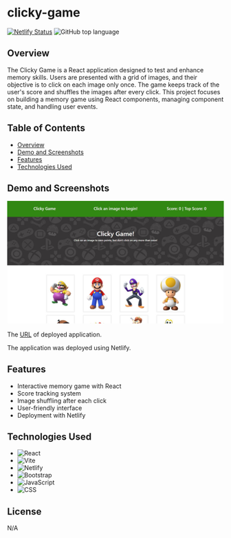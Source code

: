 # clicky-game

[![Netlify Status](https://api.netlify.com/api/v1/badges/e8687fca-03e9-4b03-91de-462e39f21353/deploy-status)](https://app.netlify.com/sites/clicky-game-mario/deploys)
![GitHub top language](https://img.shields.io/github/languages/top/paulinasiwko/clicky-game)

## Overview

The Clicky Game is a React application designed to test and enhance memory skills. Users are presented with a grid of images, and their objective is to click on each image only once. The game keeps track of the user's score and shuffles the images after every click. This project focuses on building a memory game using React components, managing component state, and handling user events.

## Table of Contents

- [Overview](#overview)
- [Demo and Screenshots](#demo-and-screenshots)
- [Features](#features)
- [Technologies Used](#technologies-used)

## Demo and Screenshots

![A screenshot of the deployed application](./src/assets/img/clicky-game.JPG)

The [URL](https://clicky-game-mario.netlify.app/) of deployed application.

The application was deployed using Netlify.

## Features

- Interactive memory game with React
- Score tracking system
- Image shuffling after each click
- User-friendly interface
- Deployment with Netlify

## Technologies Used

- ![React](https://img.shields.io/badge/React-20232A?style=for-the-badge&logo=react&logoColor=61DAFB)
- ![Vite](https://img.shields.io/badge/Vite-B73BFE?style=for-the-badge&logo=vite&logoColor=FFD62E)
- ![Netlify](https://img.shields.io/badge/Netlify-00C7B7?style=for-the-badge&logo=netlify&logoColor=white)
- ![Bootstrap](https://img.shields.io/badge/Bootstrap-563D7C?style=for-the-badge&logo=bootstrap&logoColor=white)
- ![JavaScript](https://img.shields.io/badge/JavaScript-323330?style=for-the-badge&logo=javascript&logoColor=F7DF1E) 
- ![CSS](https://img.shields.io/badge/CSS3-1572B6?style=for-the-badge&logo=css3&logoColor=white)

## License

N/A
